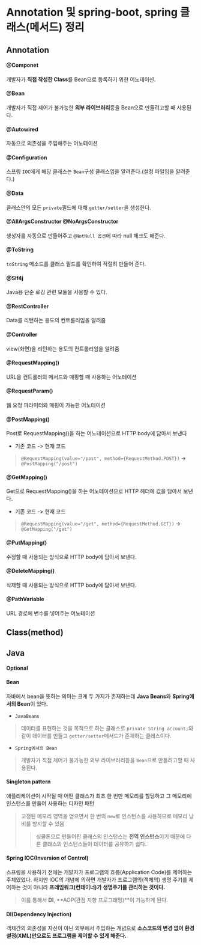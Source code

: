 
# Annotation 및 spring-boot, spring 클래스(메서드) 정리

## Annotation

#### @Componet
개발자가 **직접 작성한 Class**를 Bean으로 등록하기 위한 어노테이션.
#### @Bean
개발자가 직접 제어가 불가능한 **외부 라이브러리**등을 Bean으로 만들려고할 때 사용된다.
#### @Autowired
자동으로 의존성을 주입해주는 어노테이션
#### @Configuration
스프링 `IOC`에게 해당 클래스는 `Bean`구성 클래스임을 알려준다.(설정 파일임을 알려준다.)

#### @Data
클래스안의 모든 `private`필드에 대해 `getter/setter`을 생성한다.
#### @AllArgsConstructor @NoArgsConstructor
생성자를 자동으로 만들어주고 `@NotNull 옵션`에 따라 null 체크도 해준다.
#### @ToString
`toString` 메소드를 클래스 필드를 확인하여 적절히 만들어 준다.
#### @Slf4j
Java용 단순 로깅 관련 모듈을 사용할 수 있다.

#### @RestController
Data를 리턴하는 용도의 컨트롤러임을 알려줌
#### @Controller
view(화면)을 리턴하는 용도의 컨트롤러임을 알려줌
#### @RequestMapping()
URL을 컨트롤러의 메서드와 매핑할 때 사용하는 어노테이션
#### @RequestParam()
웹 요청 파라미터와 매핑이 가능한 어노테이션
#### @PostMapping()
Post로 RequestMapping()을 하는 어노테이션으로 HTTP body에 담아서 보낸다
- 기존 코드 -> 현재 코드
> `@RequestMapping(value="/post", method={RequestMethod.POST})` **->** `@PostMapping("/post")`
#### @GetMapping()
Get으로 RequestMapping()을 하는 어노테이션으로 HTTP 헤더에 값을 담아서 보낸다.
- 기존 코드 -> 현재 코드
> `@RequestMapping(value="/get", method={RequestMethod.GET})` **->** `@GetMapping("/get")`
#### @PutMapping()
수정할 때 사용되는 방식으로 HTTP body에 담아서 보낸다.
#### @DeleteMapping()
삭제할 때 사용되는 방식으로 HTTP body에 담아서 보낸다.
#### @PathVariable
URL 경로에 변수를 넣어주는 어노테이션

## Class(method)


## Java

#### Optional

#### Bean
자바에서 bean을 뜻하는 의미는 크게 두 가지가 존재하는데 **Java Beans**와 **Spring에서의 Bean**이 있다.

- `JavaBeans`
> 데이터를 표현하는 것을 목적으로 하는 클래스로 `private String account;`와 같이 데이터를 만들고 `getter/setter`메서드가 존재하는 클래스이다.
- `Spring에서의 Bean`
> 개발자가 직접 제어가 불가능한 외부 라이브러리등을 `Bean`으로 만들려고할 때 사용된다.

#### Singleton pattern
애플리케이션이 시작될 때 어떤 클래스가 최초 한 번만 메모리를 할당하고 그 메모리에 인스턴스를 만들어 사용하는 디자인 패턴
> 고정된 메모리 영역을 얻으면서 한 번의 `new`로 인스턴스를 사용하므로 메모리 낭비를 방지할 수 있음
>> 싱클톤으로 만들어진 클래스의 인스턴스는 **전역 인스턴스**이기 때문에 다른 클래스의 인스턴스들이 데이터를 공유하기 쉽다.

#### Spring IOC(Inversion of Control)
스프링을 사용하기 전에는 개발자가 프로그램의 흐름(Application Code)를 제어하는 주체였었다.
하지만 IOC의 개념에 의하면 개발자가 프로그램의(객체의) 생명 주기를 제어하는 것이 아니라 **프레임워크(컨테이너)가 생명주기를 관리하는 것이다.**
> 이를 통해서 **DI**, **AOP(관점 지향 프로그래밍)**이 가능하게 된다.

#### DI(Dependency Injection)
객체간의 의존성을 자신이 아닌 외부에서 주입하는 개념으로 **소스코드의 변경 없이 환경설정(XML)만으로도 프로그램을 제어할 수 있게 해준다.**